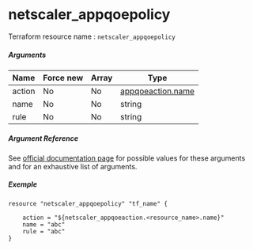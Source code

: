 # netscaler_appqoepolicy

Terraform resource name : ```netscaler_appqoepolicy```

##### Arguments

| Name | Force new | Array | Type |
|----|----|----|----|
|action|No|No|[appqoeaction.name](/doc/resources/appqoeaction.md)|
|name|No|No|string|
|rule|No|No|string|

##### Argument Reference

See [official documentation page](https://developer-docs.citrix.com/projects/netscaler-nitro-api/en/11.0/configuration/appqoe/appqoepolicy/appqoepolicy/) for possible values for these arguments and for an exhaustive list of arguments.

##### Exemple

```
resource "netscaler_appqoepolicy" "tf_name" {

    action = "${netscaler_appqoeaction.<resource_name>.name}"
    name = "abc"
    rule = "abc"
}
```


